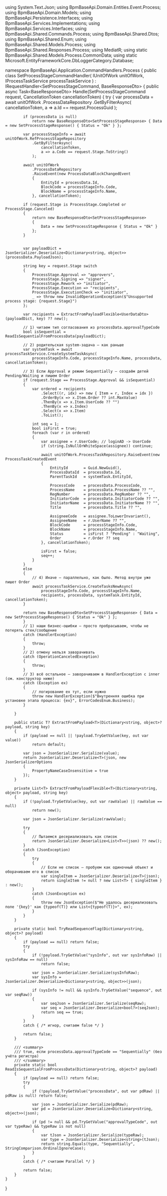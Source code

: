 using System.Text.Json;
using BpmBaseApi.Domain.Entities.Event.Process;
using BpmBaseApi.Domain.Models;
using BpmBaseApi.Persistence.Interfaces;
using BpmBaseApi.Services.Implementations;
using BpmBaseApi.Services.Interfaces;
using BpmBaseApi.Shared.Commands.Process;
using BpmBaseApi.Shared.Dtos;
using BpmBaseApi.Shared.Enum;
using BpmBaseApi.Shared.Models.Process;
using BpmBaseApi.Shared.Responses.Process;
using MediatR;
using static BpmBaseApi.Shared.Models.Process.CommonData;
using static Microsoft.EntityFrameworkCore.DbLoggerCategory.Database;

namespace BpmBaseApi.Application.CommandHandlers.Process
{
    public class SetProcessStageCommandHandler(
        IUnitOfWork unitOfWork,
        IProcessTaskService processTaskService
        ) : IRequestHandler<SetProcessStageCommand, BaseResponseDto<SetProcessStageResponse>>
    {
        public async Task<BaseResponseDto<SetProcessStageResponse>> Handle(SetProcessStageCommand request, CancellationToken cancellationToken)
        {
            try
            {
                var processData = await unitOfWork
                .ProcessDataRepository
                .GetByFilterAsync(
                    cancellationToken,
                    a => a.Id == request.ProcessGuid
                );

            if (processData is null)
                return new BaseResponseDto<SetProcessStageResponse> { Data = new SetProcessStageResponse() { Status = "Ok" } };

            var processStageInfo = await unitOfWork.RefProcessStageRepository
                .GetByFilterAsync(
                    cancellationToken,
                    a => a.Code == request.Stage.ToString()
                );

            await unitOfWork
                .ProcessDataRepository
                .RaiseEvent(new ProcessDataBlockChangedEvent
                {
                    EntityId = processData.Id,
                    BlockCode = processStageInfo.Code,
                    BlockName = processStageInfo.Name,
                }, cancellationToken);
            
            if (request.Stage is ProcessStage.Completed or ProcessStage.Canceled)
            {
                return new BaseResponseDto<SetProcessStageResponse>
                {
                    Data = new SetProcessStageResponse { Status = "Ok" }
                };
            }


            var payloadDict = JsonSerializer.Deserialize<Dictionary<string, object>>(processData.PayloadJson);

            string key = request.Stage switch
            {
                ProcessStage.Approval => "approvers",
                ProcessStage.Signing => "signer",
                ProcessStage.Rework => "initiator",
                ProcessStage.Execution => "recipients",
                ProcessStage.ExecutionCheck => "initiator",
                _ => throw new InvalidOperationException($"Unsupported process stage: {request.Stage}")
            };

            var recipients = ExtractFromPayloadFlexible<UserDataDto>(payloadDict, key) ?? new();

            // 1) читаем тип согласования из processData.approvalTypeCode
            bool isSequential = ReadIsSequentialFromProcessData(payloadDict);

            // 2) родительская system‑задача — как раньше
            var systemTask = await processTaskService.CreateSystemTaskAsync(
                processStageInfo.Code, processStageInfo.Name, processData, cancellationToken);

            // 3) Если Approval и режим Sequentially — создаём детей Pending/Waiting и пишем Order
            if (request.Stage == ProcessStage.Approval && isSequential)
            {
                var ordered = recipients
                    .Select((r, idx) => new { Item = r, Index = idx })
                    .OrderBy(x => x.Item.Order ?? int.MaxValue)
                    .ThenBy(x => x.Item.UserCode ?? "")
                    .ThenBy(x => x.Index)
                    .Select(x => x.Item)
                    .ToList();

                int seq = 1;
                bool isFirst = true;
                foreach (var r in ordered)
                {
                    var assignee = r.UserCode; // loginAD -> UserCode
                    if (string.IsNullOrWhiteSpace(assignee)) continue;

                    await unitOfWork.ProcessTaskRepository.RaiseEvent(new ProcessTaskCreatedEvent
                    {
                        EntityId       = Guid.NewGuid(),
                        ProcessDataId  = processData.Id,
                        ParentTaskId   = systemTask.EntityId,

                        ProcessCode    = processData.ProcessCode,
                        ProcessName    = processData.ProcessName ?? "",
                        RegNumber      = processData.RegNumber ?? "",
                        InitiatorCode  = processData.InitiatorCode ?? "",
                        InitiatorName  = processData.InitiatorName ?? "",
                        Title          = processData.Title ?? "",

                        AssigneeCode   = assignee.ToLowerInvariant(),
                        AssigneeName   = r.UserName ?? "",
                        BlockCode      = processStageInfo.Code,
                        BlockName      = processStageInfo.Name,
                        Status         = isFirst ? "Pending" : "Waiting",
                        Order          = r.Order ?? seq
                    }, cancellationToken);

                    isFirst = false;
                    seq++;
                }
            }
            else
            {
                // 4) Иначе — параллельно, как было. Метод внутри уже пишет Order
                await processTaskService.CreateTasksNewAsync(
                    processStageInfo.Code, processStageInfo.Name,
                    recipients, processData, systemTask.EntityId, cancellationToken);
            }

            return new BaseResponseDto<SetProcessStageResponse> { Data = new SetProcessStageResponse() { Status = "Ok" } };
            }
            // 1) наши бизнес-ошибки — просто пробрасываем, чтобы не потерять стек/сообщение
            catch (HandlerException)
            {
                throw;
            }
            // 2) отмену нельзя заворачивать
            catch (OperationCanceledException)
            {
                throw;
            }
            // 3) всё остальное — заворачиваем в HandlerException с inner (см. конструктор ниже)
            catch (Exception ex)
            {
                // логирование ex тут, если нужно
                throw new HandlerException($"Внутренняя ошибка при установке этапа процесса: {ex}", ErrorCodesEnum.Business);
            }

        }

        public static T? ExtractFromPayload<T>(Dictionary<string, object>? payload, string key)
        {
            if (payload == null || !payload.TryGetValue(key, out var value))
                return default;

            var json = JsonSerializer.Serialize(value);
            return JsonSerializer.Deserialize<T>(json, new JsonSerializerOptions
            {
                PropertyNameCaseInsensitive = true
            });
        }

        private List<T> ExtractFromPayloadFlexible<T>(Dictionary<string, object> payload, string key)
        {
            if (!payload.TryGetValue(key, out var rawValue) || rawValue == null)
                return new();

            var json = JsonSerializer.Serialize(rawValue);

            try
            {
                // Пытаемся десериализовать как список
                return JsonSerializer.Deserialize<List<T>>(json) ?? new();
            }
            catch (JsonException)
            {
                try
                {
                    // Если не список — пробуем как одиночный объект и оборачиваем его в список
                    var singleItem = JsonSerializer.Deserialize<T>(json);
                    return singleItem != null ? new List<T> { singleItem } : new();
                }
                catch (JsonException ex)
                {
                    throw new JsonException($"Не удалось десериализовать поле '{key}' как {typeof(T)} или List<{typeof(T)}>", ex);
                }
            }
        }
        
        private static bool TryReadSequenceFlag(Dictionary<string, object>? payload)
        {
            if (payload == null) return false;
            try
            {
                if (!payload.TryGetValue("sysInfo", out var sysInfoRaw) || sysInfoRaw == null)
                    return false;

                var json = JsonSerializer.Serialize(sysInfoRaw);
                var sysInfo = JsonSerializer.Deserialize<Dictionary<string, object>>(json);

                if (sysInfo != null && sysInfo.TryGetValue("sequence", out var seqRaw))
                {
                    var seqJson = JsonSerializer.Serialize(seqRaw);
                    var seq = JsonSerializer.Deserialize<bool?>(seqJson);
                    return seq == true;
                }
            }
            catch { /* игнор, считаем false */ }

            return false;
        }

        /// <summary>
        /// true, если processData.approvalTypeCode == "Sequentially" (без учёта регистра)
        /// </summary>
        private static bool ReadIsSequentialFromProcessData(Dictionary<string, object>? payload)
        {
            if (payload == null) return false;
            try
            {
                if (!payload.TryGetValue("processData", out var pdRaw) || pdRaw is null) return false;

                var json = JsonSerializer.Serialize(pdRaw);
                var pd = JsonSerializer.Deserialize<Dictionary<string, object>>(json);

                if (pd != null && pd.TryGetValue("approvalTypeCode", out var typeRaw) && typeRaw is not null)
                {
                    var tJson = JsonSerializer.Serialize(typeRaw);
                    var type = JsonSerializer.Deserialize<string>(tJson);
                    return string.Equals(type, "Sequentially", StringComparison.OrdinalIgnoreCase);
                }
            }
            catch { /* считаем Parallel */ }

            return false;
        }
    }
}
